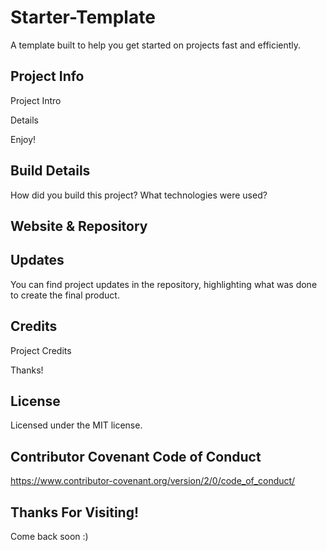 # Starter-Template
A template built to help you get started on projects fast and efficiently. 

## Project Info

Project Intro

Details

Enjoy! 

## Build Details

How did you build this project?
What technologies were used?

## Website & Repository

<!-- View the website at: https://michaelwitt.github.io/PROJECTNAME

View the repository at: https://github.com/MichaelWitt/PROJECTNAME -->

<!-- Website Preview: ![alt text](https://michaelwitt.github.io/WEBSITEIMG)
Website Demo: ![alt text](https://michaelwitt.github.io/DEMOIMG) -->

## Updates

You can find project updates in the repository, highlighting what was done to create the final product.

<!-- https://github.com/MichaelWitt/PROJECTNAME/commits/ -->

## Credits

Project Credits

Thanks! 

## License

Licensed under the MIT license.

<!-- https://https://michaelwitt.github.io/LICENSELOCATION -->

## Contributor Covenant Code of Conduct

https://www.contributor-covenant.org/version/2/0/code_of_conduct/

## Thanks For Visiting!

Come back soon :)
